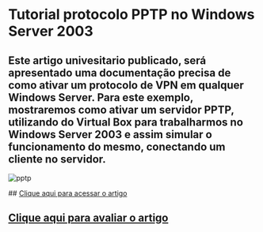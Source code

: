 # Tutorial protocolo PPTP no Windows Server 2003

## Este artigo univesitario publicado, será apresentado uma documentação precisa de como ativar um protocolo de VPN em qualquer Windows Server. Para este exemplo, mostraremos como ativar um servidor PPTP, utilizando do Virtual Box para trabalharmos no Windows Server 2003 e assim simular o funcionamento do mesmo, conectando um cliente no servidor.

![pptp](https://github.com/LeonardoLuisKlein/Ativando-PPTP-Windows-Server-2003/assets/106256199/5d877f0c-5c41-48a7-9cf6-c5b282fe2c54)

<div>
## <a href="https://docs.google.com/document/d/e/2PACX-1vR5DENQEIF4pU0nuI5NwJdPI670dZCR-SkSzAjdCX9ftjHyabZZEz-vMhkoJCU0IFT9ASZmhzZY6-De/pub">Clique aqui para acessar o artigo</a>

## <a href="">Clique aqui para avaliar o artigo</a>
</div>
